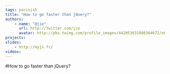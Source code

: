 ```yaml
---
tags: parisjs5
title: "How to go faster than jQuery?"
authors:
    - name: "@jie"
      url: http://twitter.com/jie
      avatar: http://pbs.twimg.com/profile_images/442053631886364672/eL8xJ-2y_bigger.jpeg
projects:
slides:
    - http://myjs.fr/
videos:
---
```

#How to go faster than jQuery?
